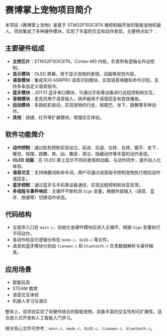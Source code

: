 # 赛博掌上宠物项目简介

本项目《赛博掌上宠物》是基于 STM32F103C8T6 微控制器开发的智能宠物机器人。项目集成了多种硬件模块，实现了丰富的交互和动作表现，主要特点如下：

## 主要硬件组成
- **主控芯片**：STM32F103C8T6，Cortex-M3 内核，负责所有逻辑与外设控制。
- **显示模块**：OLED 屏幕，用于显示宠物的表情、动画等视觉内容。
- **语音模块**：集成天问 ASRPRO 语音识别模块，实现语音唤醒和命令识别，支持多条自定义语音指令。
- **蓝牙模块**：JDY31 蓝牙串口模块，可通过手机等设备进行远程控制和交互。
- **音频模块**：麦克风用于语音输入，扬声器用于语音回复和音效播放。
- **运动模块**：多路舵机驱动，实现宠物的行走、摇尾巴、坐下、跳舞等多种动作。
- **其他**：按键、红外等扩展模块，增强交互体验。

## 软件功能简介
- **动作控制**：通过舵机控制实现站立、前进、后退、左转、右转、握手、坐下、睡觉、摇摆、跳舞、笑、凶、撒尿、哭泣、隐藏动作等丰富的动作表现。
- **OLED 动画**：在 OLED 屏上显示不同的表情和动画，与动作同步，提升拟人化体验。
- **语音交互**：支持唤醒词和命令词，用户可通过语音指令控制宠物执行相应动作或回复。
- **蓝牙控制**：通过蓝牙与手机等设备通信，实现远程控制和状态反馈。
- **多线程与事件响应**：主循环不断检测 `Sign` 变量，根据外部输入（语音、蓝牙、按键等）切换动作状态。

## 代码结构
- 主程序入口在 `main.c`，初始化各硬件模块后进入主循环，根据 `Sign` 变量执行不同动作。
- 各动作和显示逻辑分布在 `mode.c`、`OLED.c` 等文件。
- 语音和蓝牙模块分别由 `tianwen.c` 和 `bluetooth.c` 负责数据解析与事件触发。

## 应用场景
- 智能玩具
- STEAM 教育
- 语音交互体验
- 机器人学习与演示

整体上，该项目实现了软硬件结合的智能宠物，具备丰富的交互性和可扩展性，适合嵌入式开发和人工智能入门学习。

相关核心文件可参考：`main.c`、`mode.c`、`OLED.c`、`tianwen.c`、`bluetooth.c`。
